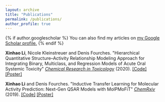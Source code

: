 ```yaml
---
layout: archive
title: "Publications"
permalink: /publications/
author_profile: true
---
```


{% if author.googlescholar %}
  You can also find my articles on <u><a href="{{author.googlescholar}}">my Google Scholar profile</a>.</u>
{% endif %}


**Xinhao Li**, Nicole Kleinstreuer and Denis Fourches. "Hierarchical Quantitative Structure–Activity Relationship Modeling Approach for Integrating Binary, Multiclass, and Regression Models of Acute Oral Systemic Toxicity" [_Chemical Research in Toxicology_](https://pubs.acs.org/doi/10.1021/acs.chemrestox.9b00259) (2020). [[Code]](https://github.com/XinhaoLi74/Hierarchical-QSAR-Modeling)  [[Poster]](http://XinhaoLi74.github.io/files/HQSAR_poster.pdf)

**Xinhao Li** and Denis Fourches. "Inductive Transfer Learning for Molecular Activity Prediction: Next-Gen QSAR Models with MolPMoFiT"
[_ChemRxiv_  ](https://chemrxiv.org/articles/Inductive_Transfer_Learning_for_Molecular_Activity_Prediction_Next-Gen_QSAR_Models_with_MolPMoFiT/9978743) (2019). [[Code]](https://github.com/XinhaoLi74/MolPMoFiT)  [[Poster]](http://XinhaoLi74.github.io/files/MolPMoFiT_poster.pdf)


